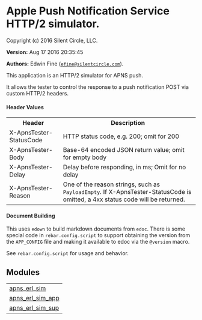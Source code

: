 

# Apple Push Notification Service HTTP/2 simulator. #

Copyright (c) 2016 Silent Circle, LLC.

__Version:__ Aug 17 2016 20:35:45

__Authors:__ Edwin Fine ([`efine@silentcircle.com`](mailto:efine@silentcircle.com)).

This application is an HTTP/2 simulator for APNS push.

It allows the tester to control the response to a push notification POST via
custom HTTP/2 headers.


#### <a name="Header_Values">Header Values</a> ####


<table>
<tr><th>Header</th><th>Description</th>
</tr>
<tr><td>X-ApnsTester-StatusCode</td><td>
    HTTP status code, e.g. 200; omit for 200</td>
</tr>
<tr><td>X-ApnsTester-Body</td><td>Base-64 encoded JSON return value; omit for empty body</td>
</tr>
<tr><td>X-ApnsTester-Delay</td><td>Delay before responding, in ms; Omit for no delay</td>
</tr>
<tr><td>X-ApnsTester-Reason</td><td>
    One of the reason strings, such as <code>PayloadEmpty</code>.
    If X-ApnsTester-StatusCode is omitted, a 4xx status
    code will be returned.</td>
</tr>
</table>



#### <a name="Document_Building">Document Building</a> ####

This uses `edown` to build markdown documents from `edoc`.  There is some
special code in `rebar.config.script` to support obtaining the version from the
`APP_CONFIG` file and making it available to edoc via the `@version` macro.

See `rebar.config.script` for usage and behavior.


## Modules ##


<table width="100%" border="0" summary="list of modules">
<tr><td><a href="apns_erl_sim.md" class="module">apns_erl_sim</a></td></tr>
<tr><td><a href="apns_erl_sim_app.md" class="module">apns_erl_sim_app</a></td></tr>
<tr><td><a href="apns_erl_sim_sup.md" class="module">apns_erl_sim_sup</a></td></tr></table>

